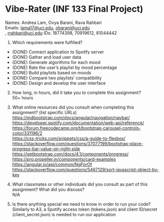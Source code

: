 # Vibe-Rater (INF 133 Final Project) #

Names: Andrea Lam, Ovya Barani, Rava Rahbari<br>
Emails: lama17@uci.edu, obarani@uci.edu<br>, rrahbari@uci.edu
IDs: 18774398, 70919612, 81044442

1. Which requirements were fulfilled?

- (DONE) Connect application to Spotify server
- (DONE) Gather and load user data
- (DONE) Generate algorithms for each mood
- (DONE) Rate the user’s playlist by mood percentage
- (DONE) Build playlists based on moods
- (DONE) Compare two playlists’ compatibility
- (DONE) Design and develop the user interface 


2. How long, in hours, did it take you to complete this assignment?<br>
50+ hours


3. What online resources did you consult when completing this assignment? (list specific URLs)
https://mdbootstrap.com/docs/angular/navigation/navbar/<br>
https://developer.spotify.com/documentation/web-api/reference/<br>
https://forum.freecodecamp.org/t/bootstrap-carousel-controls-color/331196/2<br>
https://css-tricks.com/snippets/css/a-guide-to-flexbox/<br>
https://stackoverflow.com/questions/37077199/bootstrap-place-progress-bar-value-on-right-side<br>
https://getbootstrap.com/docs/4.1/components/progress/<br>
https://pro.propeller.in/components/card-examples<br>
https://angular.io/api/common/NgForOf<br>
https://stackoverflow.com/questions/5467129/sort-javascript-object-by-key<br>

4. What classmates or other individuals did you consult as part of this assignment? What did you discuss?<br>
N/A

5. Is there anything special we need to know in order to run your code?<br>
Similarly to A3, a Spotify access token (tokens.json) and client ID/secret (client_secret.json) is needed to run our application
